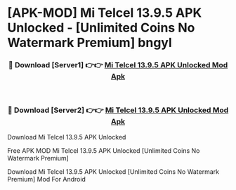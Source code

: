 # [APK-MOD] Mi Telcel 13.9.5 APK Unlocked - [Unlimited Coins No Watermark Premium] bngyl



<div align="center">
<h3>🔴 Download [Server1] 👉👉 <a href="https://momento.my/?title=Mi_Telcel_13.9.5_APK_Unlocked">Mi Telcel 13.9.5 APK Unlocked Mod Apk</a></h3><br>

<h3>🔴 Download [Server2] 👉👉 <a href="https://momento.my/?title=Mi_Telcel_13.9.5_APK_Unlocked">Mi Telcel 13.9.5 APK Unlocked Mod Apk</a></h3>
</div>



Download Mi Telcel 13.9.5 APK Unlocked 

Free APK MOD Mi Telcel 13.9.5 APK Unlocked [Unlimited Coins No Watermark Premium]

Download Mi Telcel 13.9.5 APK Unlocked [Unlimited Coins No Watermark Premium] Mod For Android

